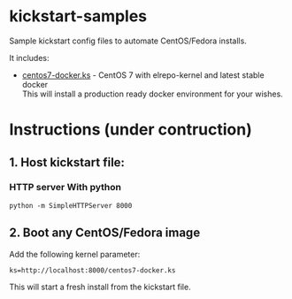 # kickstart-samples
Sample kickstart config files to automate CentOS/Fedora installs.

It includes:
  * [centos7-docker.ks](https://github.com/adrianharabula/kickstart-samples/blob/master/centos7-docker.ks) - CentOS 7 with elrepo-kernel and latest stable docker  
    This will install a production ready docker environment for your wishes.

# Instructions (under contruction)

## 1. Host kickstart file:

### HTTP server With python
```
python -m SimpleHTTPServer 8000
```
## 2. Boot any CentOS/Fedora image

Add the following kernel parameter:
```
ks=http://localhost:8000/centos7-docker.ks
```

This will start a fresh install from the kickstart file.
